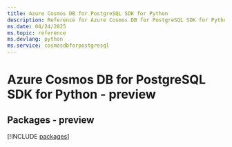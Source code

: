 ```yaml
---
title: Azure Cosmos DB for PostgreSQL SDK for Python
description: Reference for Azure Cosmos DB for PostgreSQL SDK for Python
ms.date: 04/24/2025
ms.topic: reference
ms.devlang: python
ms.service: cosmosdbforpostgresql
---
```

# Azure Cosmos DB for PostgreSQL SDK for Python - preview
## Packages - preview
[!INCLUDE [packages](cosmos-db-for-postgresql-index.md)]